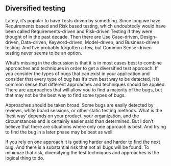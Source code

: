 ## Diversified testing

Lately, it’s popular to have Tests driven by something. Since long we have Requirements based and Risk based testing, which undoubtedly would have been called Requirements-driven and Risk-driven Testing if they were thought of in the past decade. Then there are Use Case-driven, Design-driven, Data-driven, Keyword-driven, Model-driven, and Business-driven testing. And I’ve probably forgotten a few, but Common Sense-driven testing never seems to be an option.

What’s missing in the discussion is that it is in most cases best to combine approaches and techniques in order to get a diversified test approach. If you consider the types of bugs that can exist in your application and consider that every type of bug has it’s own best way to be detected, it is common sense that different approaches and techniques should be applied. There are approaches that will allow you to find a majority of the bugs, but that may not be the best way to find some types of bugs.

Approaches should be taken broad. Some bugs are easily detected by reviews, white board sessions, or other static testing methods. What is the ‘best way’ depends on your product, your organization, and the circumstances and is certainly easier said than determined. But I don’t believe that there are situations where only one approach is best. And trying to find the bug in a later phase may be best as well.

If you rely on one approach it is getting harder and harder to find the next bug. And there is a substantial risk that not all bugs will be found. To minimize that risk, diversifying the test techniques and approaches is the logical thing to do.